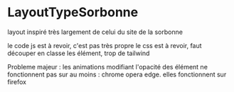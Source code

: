 # LayoutTypeSorbonne

layout inspiré très largement de celui du site de la sorbonne

le code js est à revoir, c'est pas très propre
le css est à revoir, faut découper en classe les élément, trop de tailwind

Probleme majeur : les animations modifiant l'opacité des élément ne fonctionnent pas sur au moins : chrome opera edge. elles fonctionnent sur firefox
